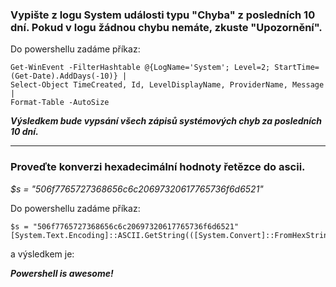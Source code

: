 ### Vypište z logu System události typu "Chyba" z posledních 10 dní. Pokud v logu žádnou chybu nemáte, zkuste "Upozornění".

Do powershellu zadáme příkaz:
```
Get-WinEvent -FilterHashtable @{LogName='System'; Level=2; StartTime=(Get-Date).AddDays(-10)} |
Select-Object TimeCreated, Id, LevelDisplayName, ProviderName, Message |
Format-Table -AutoSize
```

***Výsledkem bude vypsání všech zápisů systémových chyb za posledních 10 dní.***



___

### Proveďte konverzi hexadecimální hodnoty řetězce do ascii.

*$s = "506f7765727368656c6c20697320617765736f6d6521"*

Do powershellu zadáme příkaz:
```
$s = "506f7765727368656c6c20697320617765736f6d6521"
[System.Text.Encoding]::ASCII.GetString(([System.Convert]::FromHexString($s)))
```
a výsledkem je:

***Powershell is awesome!***